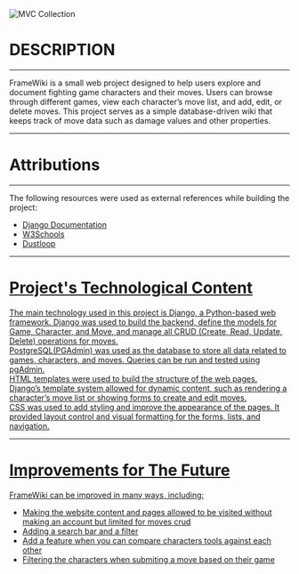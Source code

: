 <img alt="MVC Collection" src="https://pbs.twimg.com/media/GQXjDE_bYAAsoZI?format=jpg&name=4096x4096" />
<h1>DESCRIPTION</h1>

<hr>
<p>FrameWiki is a small web project designed to help users explore and document fighting game characters and their moves. Users can browse through different games, view each character’s move list, and add, edit, or delete moves. This project serves as a simple database-driven wiki that keeps track of move data such as damage values and other properties.</p>
<hr>
<h1>Attributions</h1>
<hr>
<p>The following resources were used as external references while building the project:</p>
<ul>
  
<li><a href="https://docs.djangoproject.com/en/5.2/">Django Documentation</li>

<li><a href="https://www.w3schools.com/">W3Schools</li>

<li><a href="https://www.dustloop.com/w/Main_Page">Dustloop</li>
</ul>
<hr>
<h1>Project's Technological Content</h1>

<p>The main technology used in this project is Django, a Python-based web framework. Django was used to build the backend, define the models for Game, Character, and Move, and manage all CRUD (Create, Read, Update, Delete) operations for moves.
<br>
PostgreSQL(PGAdmin) was used as the database to store all data related to games, characters, and moves. Queries can be run and tested using pgAdmin.
<br>
HTML templates were used to build the structure of the web pages. Django’s template system allowed for dynamic content, such as rendering a character’s move list or showing forms to create and edit moves.
<br>
CSS was used to add styling and improve the appearance of the pages. It provided layout control and visual formatting for the forms, lists, and navigation.</p>
<hr>
<h1>Improvements for The Future </h1>

<p>FrameWiki can be improved in many ways, including:</p>
<ul>
<li>Making the website content and pages allowed to be visited without making an account but limited for moves crud</li>

<li>Adding a search bar and a filter</li>

<li>Add a feature when you can compare characters tools against each other</li>

<li>Filtering the characters when submiting a move based on their game</li>
</ul>
